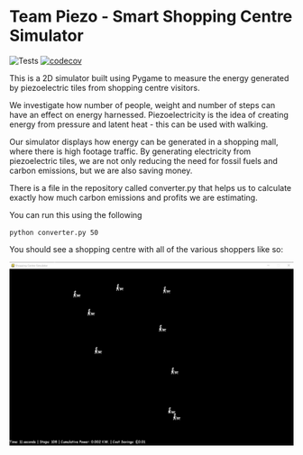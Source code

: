 # Team Piezo - Smart Shopping Centre Simulator
![Tests](https://github.com/deekshag175/shopping-centre-sim/workflows/run-tests/badge.svg)
[![codecov](https://codecov.io/gh/deekshag175/shopping-centre-sim/branch/main/graph/badge.svg)](https://codecov.io/gh/deekshag175/shopping-centre-sim)

This is a 2D simulator built using Pygame to measure the energy generated by piezoelectric tiles from shopping centre visitors. 

We investigate how number of people, weight and number of steps can have an effect on energy harnessed. Piezoelectricity is the idea of creating energy from pressure and latent heat - this can be used with walking.

Our simulator displays how energy can be generated in a shopping mall, where there is high footage traffic. By generating electricity from piezoelectric tiles, we are not only reducing the need for fossil fuels and carbon emissions, but we are also saving money. 

There is a file in the repository called converter.py that helps us to calculate exactly how much carbon emissions and profits we are estimating. 

You can run this using the following

```
python converter.py 50
```

You should see a shopping centre with all of the various shoppers like so:

![Shopping Centre Sim](./docs/shopping_centre.png)
